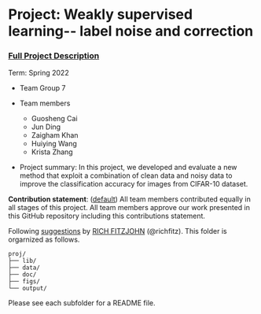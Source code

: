 # Project: Weakly supervised learning-- label noise and correction


### [Full Project Description](doc/project3_desc.md)

Term: Spring 2022

+ Team Group 7
+ Team members
	+ Guosheng Cai
	+ Jun Ding
	+ Zaigham Khan
	+ Huiying Wang
	+ Krista Zhang

+ Project summary: In this project, we developed and evaluate a new method that exploit a combination of clean data and noisy data to improve the classification accuracy for images from CIFAR-10 dataset.
	
**Contribution statement**: ([default](doc/a_note_on_contributions.md)) All team members contributed equally in all stages of this project. All team members approve our work presented in this GitHub repository including this contributions statement. 

Following [suggestions](http://nicercode.github.io/blog/2013-04-05-projects/) by [RICH FITZJOHN](http://nicercode.github.io/about/#Team) (@richfitz). This folder is orgarnized as follows.

```
proj/
├── lib/
├── data/
├── doc/
├── figs/
└── output/
```

Please see each subfolder for a README file.
